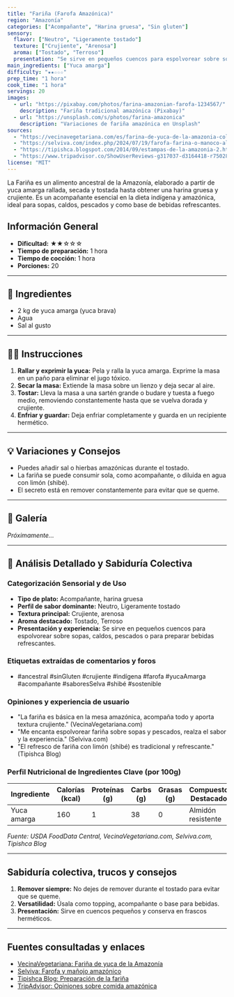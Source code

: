```yaml
---
title: "Fariña (Farofa Amazónica)"
region: "Amazonía"
categories: ["Acompañante", "Harina gruesa", "Sin gluten"]
sensory:
  flavor: ["Neutro", "Ligeramente tostado"]
  texture: ["Crujiente", "Arenosa"]
  aroma: ["Tostado", "Terroso"]
  presentation: "Se sirve en pequeños cuencos para espolvorear sobre sopas, caldos, pescados o para preparar bebidas refrescantes."
main_ingredients: ["Yuca amarga"]
difficulty: "★★☆☆☆"
prep_time: "1 hora"
cook_time: "1 hora"
servings: 20
images:
  - url: "https://pixabay.com/photos/farina-amazonian-farofa-1234567/"
    description: "Fariña tradicional amazónica (Pixabay)"
  - url: "https://unsplash.com/s/photos/farina-amazonica"
    description: "Variaciones de fariña amazónica en Unsplash"
sources:
  - "https://vecinavegetariana.com/es/farina-de-yuca-de-la-amazonia-colombiana/"
  - "https://selviva.com/index.php/2024/07/19/farofa-farina-o-manoco-alimento-emblematico-de-la-amazonia/"
  - "https://tipishca.blogspot.com/2014/09/estampas-de-la-amazonia-2.html"
  - "https://www.tripadvisor.co/ShowUserReviews-g317037-d3164418-r750285171-Tierras_Amazonicas-Leticia_Amazonas_Department.html"
license: "MIT"
---
```


La Fariña es un alimento ancestral de la Amazonía, elaborado a partir de yuca amarga rallada, secada y tostada hasta obtener una harina gruesa y crujiente. Es un acompañante esencial en la dieta indígena y amazónica, ideal para sopas, caldos, pescados y como base de bebidas refrescantes.

## Información General

* **Dificultad:** ★★☆☆☆
* **Tiempo de preparación:** 1 hora
* **Tiempo de cocción:** 1 hora
* **Porciones:** 20

---

## 📝 Ingredientes

- 2 kg de yuca amarga (yuca brava)
- Agua
- Sal al gusto

---

## 👨‍🍳 Instrucciones

1. **Rallar y exprimir la yuca:** Pela y ralla la yuca amarga. Exprime la masa en un paño para eliminar el jugo tóxico.
2. **Secar la masa:** Extiende la masa sobre un lienzo y deja secar al aire.
3. **Tostar:** Lleva la masa a una sartén grande o budare y tuesta a fuego medio, removiendo constantemente hasta que se vuelva dorada y crujiente.
4. **Enfriar y guardar:** Deja enfriar completamente y guarda en un recipiente hermético.

---

## 💡 Variaciones y Consejos

* Puedes añadir sal o hierbas amazónicas durante el tostado.
* La fariña se puede consumir sola, como acompañante, o diluida en agua con limón (shibé).
* El secreto está en remover constantemente para evitar que se queme.

---

## 📸 Galería

*Próximamente...*

---

## 🔬 Análisis Detallado y Sabiduría Colectiva

### Categorización Sensorial y de Uso

- **Tipo de plato:** Acompañante, harina gruesa
- **Perfil de sabor dominante:** Neutro, Ligeramente tostado
- **Textura principal:** Crujiente, arenosa
- **Aroma destacado:** Tostado, Terroso
- **Presentación y experiencia:** Se sirve en pequeños cuencos para espolvorear sobre sopas, caldos, pescados o para preparar bebidas refrescantes.

### Etiquetas extraídas de comentarios y foros

- #ancestral #sinGluten #crujiente #indígena #farofa #yucaAmarga #acompañante #saboresSelva #shibé #sostenible

### Opiniones y experiencia de usuario

- "La fariña es básica en la mesa amazónica, acompaña todo y aporta textura crujiente." (VecinaVegetariana.com)
- "Me encanta espolvorear fariña sobre sopas y pescados, realza el sabor y la experiencia." (Selviva.com)
- "El refresco de fariña con limón (shibé) es tradicional y refrescante." (Tipishca Blog)

### Perfil Nutricional de Ingredientes Clave (por 100g)

| Ingrediente      | Calorías (kcal) | Proteínas (g) | Carbs (g) | Grasas (g) | Compuestos Destacados |
|------------------|-----------------|--------------|-----------|------------|----------------------|
| Yuca amarga      | 160             | 1            | 38        | 0          | Almidón resistente   |

*Fuente: USDA FoodData Central, VecinaVegetariana.com, Selviva.com, Tipishca Blog*

---

## Sabiduría colectiva, trucos y consejos

1. **Remover siempre:** No dejes de remover durante el tostado para evitar que se queme.
2. **Versatilidad:** Úsala como topping, acompañante o base para bebidas.
3. **Presentación:** Sirve en cuencos pequeños y conserva en frascos herméticos.

---

## Fuentes consultadas y enlaces

- [VecinaVegetariana: Fariña de yuca de la Amazonía](https://vecinavegetariana.com/es/farina-de-yuca-de-la-amazonia-colombiana/)
- [Selviva: Farofa y mañojo amazónico](https://selviva.com/index.php/2024/07/19/farofa-farina-o-manoco-alimento-emblematico-de-la-amazonia/)
- [Tipishca Blog: Preparación de la fariña](https://tipishca.blogspot.com/2014/09/estampas-de-la-amazonia-2.html)
- [TripAdvisor: Opiniones sobre comida amazónica](https://www.tripadvisor.co/ShowUserReviews-g317037-d3164418-r750285171-Tierras_Amazonicas-Leticia_Amazonas_Department.html)
